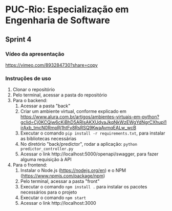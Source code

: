 # PUC-Rio: Especialização em Engenharia de Software

## Sprint 4

### Vídeo da apresentação
https://vimeo.com/893284730?share=copy

### Instruções de uso

1. Clonar o repositório
2. Pelo terminal, acessar a pasta do repositório
3. Para o backend:
   1. Acessar a pasta "back"
   2. Criar um ambiente virtual, conforme explicado em https://www.alura.com.br/artigos/ambientes-virtuais-em-python?gclid=Cj0KCQjw6cKiBhD5ARIsAKXUdyaJkqNkWzEWgYdNgrCXhupl1irAxb_tmcN0RmpRj1htFv8RsRSQ9KwaAvmqEALw_wcB
   3. Executar o comando `pip install -r requirements.txt`, para instalar as bibliotecas necessárias
   4. No diretório "back/predictor", rodar a aplicação: `python predictor_controller.py`
   5. Acessar o link http://localhost:5000/openapi/swagger, para fazer alguma requisição à API
4. Para o frontend:
   1. Instalar o Node.js (https://nodejs.org/en) e o NPM (https://www.npmjs.com/package/npm)
   2. Pelo terminal, acessar a pasta "front"
   3. Executar o comando `npm install .` para instalar os pacotes necessários para o projeto
   4. Executar o comando `npm start`
   5. Acessar o link http://localhost:3000